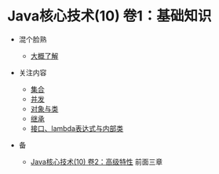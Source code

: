 #   Java核心技术(10) 卷1：基础知识

-   混个脸熟
    -   [大概了解](01.md)
-   关注内容
    -   [集合](02.md)
    -   [并发](03.md)
    -   [对象与类](04.md)
    -   [继承](05.md)
    -   [接口、lambda表达式与内部类](06.md)


-   备
    -   [Java核心技术(10) 卷2：高级特性](https://yq.aliyun.com/articles/213820) 前面三章
